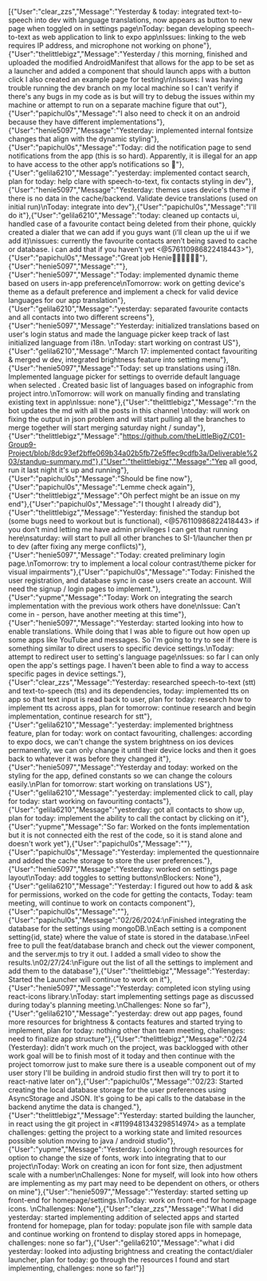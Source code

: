[{"User":"clear_zzs","Message":"Yesterday & today: integrated text-to-speech into dev with language translations, now appears as button to new page when toggled on in settings page\nToday: began developing speech-to-text as web application to link to expo app\nIssues: linking to the web requires IP address, and microphone not working on phone"},{"User":"thelittlebigz","Message":"Yesterday / this morning, finished and uploaded the modified AndroidManifest that allows for the app to be set as a launcher and added a component that should launch apps with a button click I also created an example page for testing\n\nIssues: I was having trouble running the dev branch on my local machine so I can't verify if there's any bugs in my code as is but will try to debug the issues within my machine or attempt to run on a separate machine figure that out"},{"User":"papichul0s","Message":"I also need to check it on an android because they have different implementations"},{"User":"henie5097","Message":"Yesterday: implemented internal fontsize changes that align with the dynamic styling"},{"User":"papichul0s","Message":"Today: did the notification page to send notifications from the app (this is so hard). Apparently, it is illegal for an app to have access to the other app’s notifications so 🫠"},{"User":"gelila6210","Message":"yesterday: implemented contact search, plan for today: help clare with speech-to-text, fix contacts styling in dev"},{"User":"henie5097","Message":"Yesterday: themes uses device's theme if there is no data in the cache/backend. Validate device translations (used on initial run)\nToday: integrate into dev"},{"User":"papichul0s","Message":"I'll do it"},{"User":"gelila6210","Message":"today: cleaned up contacts ui, handled case of a favourite contact being deleted from their phone, quickly created a dialer that we can add if you guys want (i’ll clean up the ui if we add it)\nissues: currently the favourite contacts aren’t being saved to cache or database. i can add that if you haven’t yet <@576110986822418443>"},{"User":"papichul0s","Message":"Great job Henie👏🏿👏🏿👏🏿"},{"User":"henie5097","Message":""},{"User":"henie5097","Message":"Today: implemented dynamic theme based on users in-app preference\nTomorrow: work on getting device's theme as a default preference and implement a check for valid device languages for our app translation"},{"User":"gelila6210","Message":"yesterday: separated favourite contacts and all contacts into two different screens"},{"User":"henie5097","Message":"Yesterday: initialized translations based on user's login status and made the language picker keep track of last initialized language from i18n. \nToday: start working on contrast US"},{"User":"gelila6210","Message":"March 17: implemented contact favouriting & merged w dev, integrated brightness feature into setting menu"},{"User":"henie5097","Message":"Today: set up translations using i18n. Implemented language picker for settings to override default language when selected . Created basic list of languages based on infographic from project intro.\nTomorrow: will work on manually finding and translating existing text in app\nIssue: none"},{"User":"thelittlebigz","Message":"rn the bot updates the md with all the posts in this channel \ntoday: will work on fixing the output in json problem and will start pulling all the branches to merge together will start merging saturday night / sunday"},{"User":"thelittlebigz","Message":"https://github.com/theLittleBigZ/C01-Group9-Project/blob/8dc93ef2bffe069b34a02b5fb72e5ffec9cdfb3a/Deliverable%203/standup-summary.md"},{"User":"thelittlebigz","Message":"Yep all good, run it last night it's up and running"},{"User":"papichul0s","Message":"Should be fine now"},{"User":"papichul0s","Message":"Lemme check again"},{"User":"thelittlebigz","Message":"Oh perfect might be an issue on my end"},{"User":"papichul0s","Message":"I thought I already did"},{"User":"thelittlebigz","Message":"Yesterday: finished the standup bot (some bugs need to workout but is functional), <@576110986822418443> if you don't mind letting me have admin privileges I can get that running here\nsaturday: will start to pull all other branches to SI-1/launcher then pr to dev (after fixing any merge conflicts)"},{"User":"henie5097","Message":"Today: created preliminary login page.\nTomorrow: try to implement a local colour contrast/theme picker for visual impairments"},{"User":"papichul0s","Message":"Today: Finished the user registration, and database sync in case users create an account. Will need the signup / login pages to implement."},{"User":"yupme","Message":"Today: Work on integrating the search implementation with the previous work others have done\nIssue: Can't come in - person, have another meeting at this time"},{"User":"henie5097","Message":"Yesterday: started looking into how to enable translations. While doing that I was able to figure out how open up some apps like YouTube and messages. So I'm going to try to see if there is something similar to direct users to specific device settings.\nToday: attempt to redirect user to setting's language page\nIssues: so far I can only open the app's settings page. I haven't been able to find a way to access specific pages in device settings."},{"User":"clear_zzs","Message":"Yesterday: researched speech-to-text (stt) and text-to-speech (tts) and its dependencies, today: implemented tts on app so that text input is read back to user, plan for today: research how to implement tts across apps, plan for tomorrow: continue research and begin implementation, continue research for stt"},{"User":"gelila6210","Message":"yesterday: implemented brightness feature, plan for today: work on contact favouriting, challenges: according to expo docs, we can't change the system brightness on ios devices permanently, we can only change it until their device locks and then it goes back to whatever it was before they changed it"},{"User":"henie5097","Message":"Yesterday and today: worked on the styling for the app, defined constants so we can change the colours easily.\nPlan for tomorrow: start working on translations US"},{"User":"gelila6210","Message":"yesterday: implemented click to call, play for today: start working on favouriting contacts"},{"User":"gelila6210","Message":"yesterday: got all contacts to show up, plan for today: implement the ability  to call the contact by clicking on it"},{"User":"yupme","Message":"So far: Worked on the fonts implementation but it is not connected eith the rest of the code, so it is stand alone and doesn't work yet"},{"User":"papichul0s","Message":""},{"User":"papichul0s","Message":"Yesterday: implemented the questionnaire and added the cache storage to store the user preferences."},{"User":"henie5097","Message":"Yesterday: worked on settings page layout\nToday: add toggles to setting buttons\nBlockers: None"},{"User":"gelila6210","Message":"Yesterday: I figured out how to add & ask for permissions, worked on the code for getting the contacts, Today: team meeting, will continue to work on contacts component"},{"User":"papichul0s","Message":""},{"User":"papichul0s","Message":"02/26/2024:\nFinished integrating the database for the settings using mongoDB.\nEach setting is a component setting{id, state} where the value of state is stored in the database.\nFeel free to pull the feat/database branch and check out the viewer component, and the server.mjs to try it out. I added a small video to show the results.\n02/27/24:\nFigure out the list of all the settings to implement and add them to the database"},{"User":"thelittlebigz","Message":"Yesterday: Started the Launcher will continue to work on it"},{"User":"henie5097","Message":"Yesterday: completed icon styling using react-icons library.\nToday: start implementing settings page as discussed during today's  planning meeting.\nChallenges: None so far"},{"User":"gelila6210","Message":"yesterday: drew out app pages, found more resources for brightness & contacts features and started trying to implement, plan for today: nothing other than team meeting, challenges: need to finalize app structure"},{"User":"thelittlebigz","Message":"02/24 (Yesterday): didn't work much on the project, was backlogged with other work goal will be to finish most of it today and then continue with the project tomorrow just to make sure there is a useable component out of my user story I'll be building in android studio first then will try to port it to react-native later on"},{"User":"papichul0s","Message":"02/23: Started creating the local database storage for the user preferences using AsyncStorage and JSON. It's going to be api calls to the database in the backend anytime the data is changed."},{"User":"thelittlebigz","Message":"Yesterday: started building the launcher, in react using the git project in <#1199481343298514974> as a template challenges: getting the project to a working state and limited resources possible solution moving to java / android studio"},{"User":"yupme","Message":"Yesterday: Looking through resources for option to change the size of fonts, work into integrating that to our project\nToday: Work on creating an icon for font size, then adjustment scale with a number\nChallenges: None for myself, will look into how others are implementing as my part may need to be dependent on others, or others on mine"},{"User":"henie5097","Message":"Yesterday: started setting up front-end for homepage/settings.\nToday: work on front-end for homepage icons. \nChallenges: None"},{"User":"clear_zzs","Message":"What I did yesterday: started implementing addition of selected apps and started frontend for homepage, plan for today: populate json file with sample data and continue working on frontend to display stored apps in homepage, challenges: none so far"},{"User":"gelila6210","Message":"what i did yesterday: looked into adjusting brightness and creating the contact/dialer launcher, plan for today: go through the resources I found and start implementing, challenges: none so far!"}]